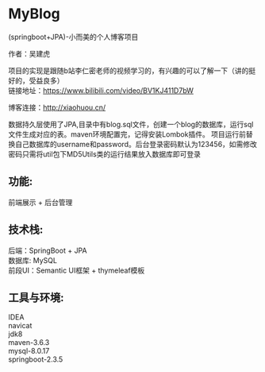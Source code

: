 # MyBlog
(springboot+JPA)-小而美的个人博客项目

作者：吴建虎

项目的实现是跟随b站李仁密老师的视频学习的，有兴趣的可以了解一下（讲的挺好的，受益良多）  
链接地址：https://www.bilibili.com/video/BV1KJ411D7bW

博客连接：http://xiaohuou.cn/

数据持久层使用了JPA,目录中有blog.sql文件，创建一个blog的数据库，运行sql文件生成对应的表。maven环境配置完，记得安装Lombok插件。
项目运行前替换自己数据库的username和password。后台登录密码默认为123456，如需修改密码只需将util包下MD5Utils类的运行结果放入数据库即可登录

## 功能:  
前端展示 + 后台管理

## 技术栈:  
后端：SpringBoot + JPA   
数据库: MySQL  
前段UI：Semantic UI框架 + thymeleaf模板

## 工具与环境:  
IDEA  
navicat  
jdk8  
maven-3.6.3  
mysql-8.0.17  
springboot-2.3.5
